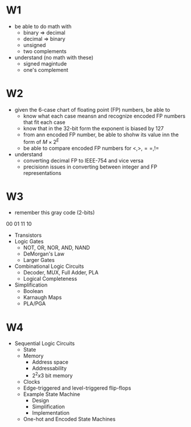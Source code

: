 # W1
- be able to do math with
	- binary => decimal
	- decimal => binary
	- unsigned
	- two complements
- understand (no math with these)
	- signed magintude
	- one's complement

# W2
- given the 6-case chart of floating point (FP) numbers, be able to
	- know what each case meansn and recognize encoded FP numbers that fit each case
	- know that in the 32-bit form the exponent is biased by 127
	- from ann encoded FP number, be able to shohw its value inn the form of $M\times2^E$
	- be able to compare encoded FP numbers for $<,>,==,!=$
- understand
	- converting decimal FP to IEEE-754 and vice versa
	- precisionn issues in converting between integer and FP representations

# W3
- remember this gray code (2-bits)

00
01
11
10
- Transistors
- Logic Gates
	- NOT, OR, NOR, AND, NAND
	- DeMorgan's Law
	- Larger Gates
- Combinational Logic Circuits
	- Decoder, MUX, Full Adder, PLA
	- Logical Completeness
- Simplification
	- Boolean
	- Karnaugh Maps
	- PLA/PGA

# W4
- Sequential Logic Circuits
	- State
	- Memory
		- Address space
		- Addressability
		- $2^2 x 3$ bit memory
	- Clocks
	- Edge-triggered and level-triggered flip-flops
	- Example State Machine
		- Design
		- Simplification
		- Implementation
	- One-hot and Encoded State Machines
